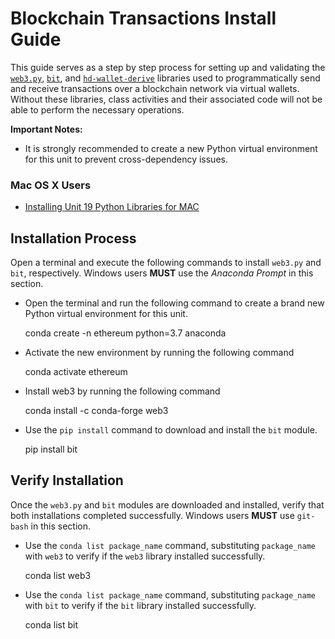 # Blockchain Transactions Install Guide

This guide serves as a step by step process for setting up and validating the [`web3.py`](https://web3py.readthedocs.io/en/stable/), [`bit`](https://ofek.dev/bit/), and [`hd-wallet-derive`](https://github.com/dan-da/hd-wallet-derive  ) libraries used to programmatically send and receive transactions over a blockchain network via virtual wallets. Without these libraries, class activities and their associated code will not be able to perform the necessary operations.

**Important Notes:**

* It is strongly recommended to create a new Python virtual environment for this unit to prevent cross-dependency issues.

### Mac OS X Users

* [Installing Unit 19 Python Libraries for MAC](https://youtu.be/ZQc86Yc18ME)

## Installation Process
Open a terminal and execute the following commands to install `web3.py` and `bit`, respectively. Windows users **MUST** use the _Anaconda Prompt_ in this section.

* Open the terminal and run the following command to create a brand new Python virtual environment for this unit.

  conda create -n ethereum python=3.7 anaconda


* Activate the new environment by running the following command

  conda activate ethereum

* Install web3 by running the following command

  conda install -c conda-forge web3

* Use the `pip install` command to download and install the `bit` module.

  pip install bit

## Verify Installation

Once the `web3.py` and `bit` modules are downloaded and installed, verify that both installations completed successfully. Windows users **MUST** use `git-bash` in this section.

* Use the `conda list package_name` command, substituting `package_name` with `web3` to verify if the `web3` library installed successfully.

  conda list web3
  
* Use the `conda list package_name` command, substituting `package_name` with `bit` to verify if the `bit` library installed successfully.

  conda list bit